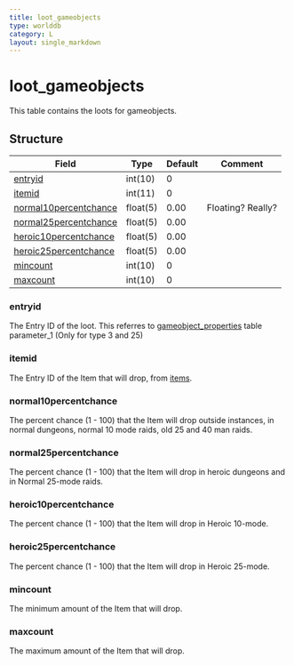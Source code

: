 ```yaml
---
title: loot_gameobjects
type: worlddb
category: L
layout: single_markdown
---
```


# loot_gameobjects
This table contains the loots for gameobjects. 

## Structure

Field                                                                                                      | Type     | Default | Comment          
---------------------------------------------------------------------------------------------------------- | -------- | ------- | -----------------
[entryid](#entryid)                             | int(10)  | 0       |                  
[itemid](#itemid)                               | int(11)  | 0       |                  
[normal10percentchance](#normal10percentchance) | float(5) | 0.00    | Floating? Really?
[normal25percentchance](#normal25percentchance) | float(5) | 0.00    |                  
[heroic10percentchance](#heroic10percentchance) | float(5) | 0.00    |                  
[heroic25percentchance](#heroic25percentchance) | float(5) | 0.00    |                  
[mincount](#mincount)                           | int(10)  | 0       |                  
[maxcount](#maxcount)                           | int(10)  | 0       |                  

### entryid

The Entry ID of the loot. This referres to [gameobject_properties](http://www.ascemu.org/wiki/index.php?title=Gameobject_properties "Gameobject properties") table parameter_1 (Only for type 3 and 25)

### itemid

The Entry ID of the Item that will drop, from [items](http://www.ascemu.org/wiki/index.php?title=Items&action=edit&redlink=1 "Items (page does not exist)").

### normal10percentchance

The percent chance (1 - 100) that the Item will drop outside instances, in normal dungeons, normal 10 mode raids, old 25 and 40 man raids.

### normal25percentchance

The percent chance (1 - 100) that the Item will drop in heroic dungeons and in Normal 25-mode raids.

### heroic10percentchance

The percent chance (1 - 100) that the Item will drop in Heroic 10-mode.

### heroic25percentchance

The percent chance (1 - 100) that the Item will drop in Heroic 25-mode.

### mincount

The minimum amount of the Item that will drop.

### maxcount

The maximum amount of the Item that will drop.